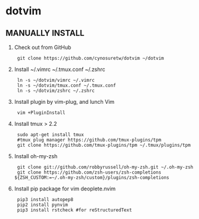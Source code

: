 dotvim
======
MANUALLY INSTALL
----------------

1. Check out from GitHub

        git clone https://github.com/cynosuretw/dotvim ~/dotvim

2. Install ~/.vimrc ~/.tmux.conf ~/.zshrc

        ln -s ~/dotvim/vimrc ~/.vimrc
        ln -s ~/dotvim/tmux.conf ~/.tmux.conf
        ln -s ~/dotvim/zshrc ~/.zshrc

3. Install plugin by vim-plug, and lunch Vim

        vim +PluginInstall

4. Install tmux > 2.2

        sudo apt-get install tmux
        #tmux plug manager https://github.com/tmux-plugins/tpm
        git clone https://github.com/tmux-plugins/tpm ~/.tmux/plugins/tpm

5. Install oh-my-zsh

        git clone git://github.com/robbyrussell/oh-my-zsh.git ~/.oh-my-zsh
        git clone https://github.com/zsh-users/zsh-completions ${ZSH_CUSTOM:=~/.oh-my-zsh/custom}/plugins/zsh-completions

6. Install pip package for vim deoplete.nvim

        pip3 install autopep8
        pip2 install pynvim
        pip3 install rstcheck #for reStructuredText
